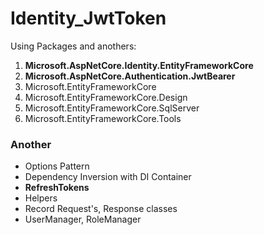 # Identity_JwtToken

Using Packages and anothers:

1. **Microsoft.AspNetCore.Identity.EntityFrameworkCore**
2. **Microsoft.AspNetCore.Authentication.JwtBearer**
3. Microsoft.EntityFrameworkCore
4. Microsoft.EntityFrameworkCore.Design
5. Microsoft.EntityFrameworkCore.SqlServer
6. Microsoft.EntityFrameworkCore.Tools

### Another 

- Options Pattern
- Dependency Inversion with DI Container
- **RefreshTokens**
- Helpers
- Record Request's, Response classes
- UserManager, RoleManager

